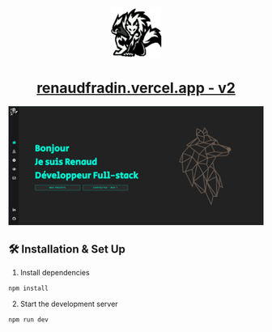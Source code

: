 <div align="center">
  <img alt="Logo" src="https://raw.githubusercontent.com/Renaudfradin/PortfolioV2/8394f47bbeadfc16161320cc27fa04e63b5dc625/src/assets/logo.svg" width="100" />
</div>

<h1 align="center">
  <a href="https://renaudfradin.vercel.app/" target="_blank">
    renaudfradin.vercel.app - v2
  </a>
</h1>

![folio](src/assets/portfoliov2.png)

## 🛠 Installation & Set Up

1. Install dependencies

```sh
npm install
```

2. Start the development server

```sh
npm run dev
```

